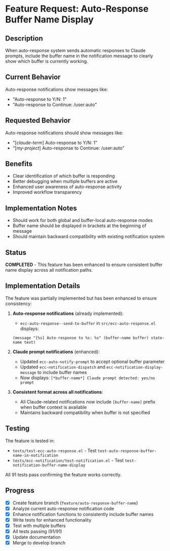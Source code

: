 # Feature Request: Auto-Response Buffer Name Display

## Description
When auto-response system sends automatic responses to Claude prompts, include the buffer name in the notification message to clearly show which buffer is currently working.

## Current Behavior
Auto-response notifications show messages like:
- "Auto-response to Y/N: 1"
- "Auto-response to Continue: /user:auto"

## Requested Behavior
Auto-response notifications should show messages like:
- "[*claude-term*] Auto-response to Y/N: 1"
- "[*my-project*] Auto-response to Continue: /user:auto"

## Benefits
- Clear identification of which buffer is responding
- Better debugging when multiple buffers are active
- Enhanced user awareness of auto-response activity
- Improved workflow transparency

## Implementation Notes
- Should work for both global and buffer-local auto-response modes
- Buffer name should be displayed in brackets at the beginning of message
- Should maintain backward compatibility with existing notification system

## Status
**COMPLETED** - This feature has been enhanced to ensure consistent buffer name display across all notification paths.

## Implementation Details
The feature was partially implemented but has been enhanced to ensure consistency:

1. **Auto-response notifications** (already implemented):
   - `ecc-auto-response--send-to-buffer` in `src/ecc-auto-response.el` displays:
   ```elisp
   (message "[%s] Auto-response to %s: %s" (buffer-name buffer) state-name text)
   ```

2. **Claude prompt notifications** (enhanced):
   - Updated `ecc-auto-notify-prompt` to accept optional buffer parameter
   - Updated `ecc-notification-dispatch` and `ecc-notification-display-message` to include buffer names
   - Now displays: `[*buffer-name*] Claude prompt detected: yes/no prompt`

3. **Consistent format across all notifications**:
   - All Claude-related notifications now include `[buffer-name]` prefix when buffer context is available
   - Maintains backward compatibility when buffer is not specified

## Testing
The feature is tested in:
- `tests/test-ecc-auto-response.el` - Test `test-auto-response-buffer-name-in-notification`
- `tests/ecc-notification/test-notification.el` - Test `test-notification-buffer-name-display`

All 91 tests pass confirming the feature works correctly.

## Progress
- [x] Create feature branch (`feature/auto-response-buffer-name`)
- [x] Analyze current auto-response notification code
- [x] Enhance notification functions to consistently include buffer names
- [x] Write tests for enhanced functionality
- [x] Test with multiple buffers
- [x] All tests passing (91/91)
- [x] Update documentation
- [x] Merge to develop branch